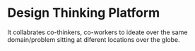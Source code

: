 # Design Thinking Platform
It collabrates co-thinkers, co-workers to ideate over the same domain/problem sitting at diferent locations over the globe.
